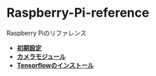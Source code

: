 # Raspberry-Pi-reference
Raspberry Piのリファレンス

* **[初期設定](https://github.com/Bigisland1729/Raspberry-Pi-reference/blob/main/setup.md)**
* **[カメラモジュール](https://github.com/Bigisland1729/Raspberry-Pi-reference/blob/main/camera-module.md)**
* **[Tensorflowのインストール](https://github.com/Bigisland1729/Raspberry-Pi-reference/blob/main/tensorflow-setup.md)**

